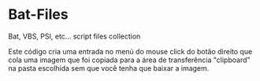 # Bat-Files
Bat, VBS, PSI, etc... script files collection

Este código cria uma entrada no menú do mouse click do botão direito que cola uma imagem que foi copiada para a área de transferência "clipboard" na pasta escolhida sem que você tenha que baixar a imagem.
